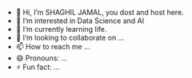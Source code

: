 - 👋 Hi, I’m SHAGHIL JAMAL, you dost and host here.
- 👀 I’m interested in Data Science and AI
- 🌱 I’m currently learning life.
- 💞️ I’m looking to collaborate on ...
- 📫 How to reach me ...
- 😄 Pronouns: ...
- ⚡ Fun fact: ...

<!---
SHAGHIL123/SHAGHIL123 is a ✨ special ✨ repository because its `README.md` (this file) appears on your GitHub profile.
You can click the Preview link to take a look at your changes.
--->
